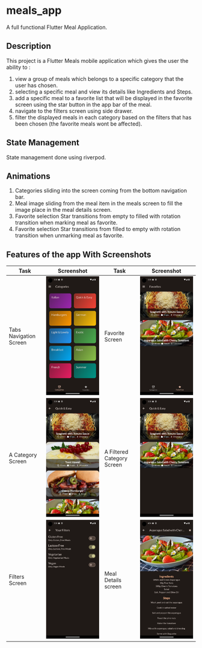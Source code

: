 # meals_app

A full functional Flutter Meal Application.

## Description

This project is a Flutter Meals mobile application which gives the user the ability to :

1. view a group of meals which belongs to a specific category that the user has chosen.
2. selecting a specific meal and view its details like Ingredients and Steps.
3. add a specific meal to a favorite list that will be displayed in the favorite screen using the star button in the app bar of the meal.
4. navigate to the filters screen using side drawer.
5. filter the displayed meals in each category based on the filters that has been chosen (the favorite meals wont be affected).

## State Management

State management done using riverpod.

## Animations

1. Categories sliding into the screen coming from the bottom
   navigation bar.
2. Meal image sliding from the meal item in the meals screen
   to fill the image place in the meal details screen.
3. Favorite selection Star transitions from empty to filled
   with rotation transition when marking meal as favorite.
4. Favorite selection Star transitions from filled to empty
   with rotation transition when unmarking meal as favorite.

## Features of the app With Screenshots

| Task                   | Screenshot                                                   | Task                       | Screenshot                                                             |
| ---------------------- | ------------------------------------------------------------ | -------------------------- | ---------------------------------------------------------------------- |
| Tabs Navigation Screen | ![Tabs Navigation Screen](assets/screenshots/tabsScreen.png) | Favorite Screen            | ![Favorite Screen](assets/screenshots/favoriteScreen.png)              |
| A Category Screen      | ![A Category Screen](assets/screenshots/categoryScreen.png)  | A Filtered Category Screen | ![A Filtered Category Screen](assets/screenshots/categoryFiltered.png) |
| Filters Screen         | ![Filters Screen](assets/screenshots/filters.png)            | Meal Details screen        | ![Meal Details](assets/screenshots/mealDetails.png)                    |
